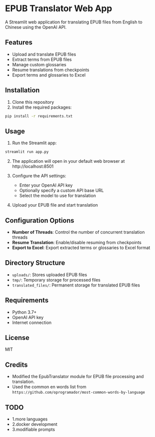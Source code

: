# EPUB Translator Web App

A Streamlit web application for translating EPUB files from English to Chinese using the OpenAI API.

## Features

- Upload and translate EPUB files
- Extract terms from EPUB files
- Manage custom glossaries
- Resume translations from checkpoints
- Export terms and glossaries to Excel

## Installation

1. Clone this repository
2. Install the required packages:

```bash
pip install -r requirements.txt
```

## Usage

1. Run the Streamlit app:

```bash
streamlit run app.py
```

2. The application will open in your default web browser at http://localhost:8501

3. Configure the API settings:
   - Enter your OpenAI API key
   - Optionally specify a custom API base URL
   - Select the model to use for translation

4. Upload your EPUB file and start translation

## Configuration Options

- **Number of Threads**: Control the number of concurrent translation threads
- **Resume Translation**: Enable/disable resuming from checkpoints
- **Export to Excel**: Export extracted terms or glossaries to Excel format

## Directory Structure

- `uploads/`: Stores uploaded EPUB files
- `tmp/`: Temporary storage for processed files
- `translated_files/`: Permanent storage for translated EPUB files

## Requirements

- Python 3.7+
- OpenAI API key
- Internet connection

## License

MIT

## Credits

- Modified the EpubTranslator module for EPUB file processing and translation.
- Used the common en words list from `https://github.com/oprogramador/most-common-words-by-language`

## TODO
- 1.more languages
- 2.docker development
- 3.modifiable prompts